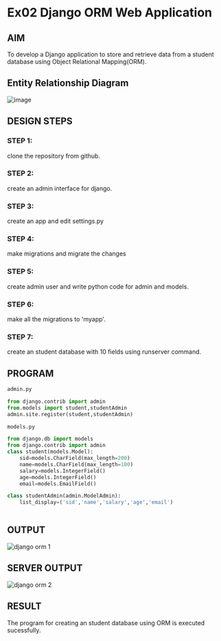 # Ex02 Django ORM Web Application

## AIM
To develop a Django application to store and retrieve data from a student database using Object Relational Mapping(ORM).

## Entity Relationship Diagram
![image](https://user-images.githubusercontent.com/121165979/233148181-b66f57d0-b64f-4b56-9f11-583b9a36bae2.png)


## DESIGN STEPS

### STEP 1:
clone the repository from github.

### STEP 2:
create an admin interface for django.

### STEP 3:
create an app and edit settings.py

### STEP 4:
make migrations and migrate the changes

### STEP 5:
create admin user and write python code for admin and models.

### STEP 6:
make all the migrations to 'myapp'.

### STEP 7:
create an student database with 10 fields using runserver command.

## PROGRAM
```python
admin.py

from django.contrib import admin
from.models import student,studentAdmin
admin.site.register(student,studentAdmin)

models.py

from django.db import models
from django.contrib import admin
class student(models.Model):
    sid=models.CharField(max_length=200)
    name=models.CharField(max_length=100)
    salary=models.IntegerField()
    age=models.IntegerField()
    email=models.EmailField()

class studentAdmin(admin.ModelAdmin):
    list_display=('sid','name','salary','age','email')
    
```

## OUTPUT
![django orm 1](https://github.com/kaviya2839/django-orm-app/assets/120553351/fd6642e4-79b1-43de-aaa2-deff11b0c3c0)

## SERVER OUTPUT
![django orm 2](https://github.com/kaviya2839/django-orm-app/assets/120553351/6db45b91-5d58-4fe2-be65-c123c9ba55d3)

## RESULT
The program for creating an student database using ORM is executed sucessfully.
